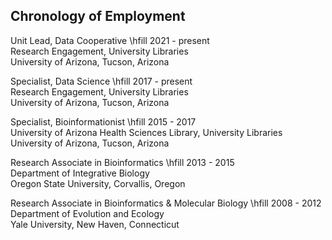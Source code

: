 ## Chronology of Employment

Unit Lead, Data Cooperative \hfill 2021 - present  
Research Engagement, University Libraries  
University of Arizona, Tucson, Arizona

Specialist, Data Science \hfill 2017 - present  
Research Engagement, University Libraries  
University of Arizona, Tucson, Arizona

Specialist, Bioinformationist \hfill 2015 - 2017  
University of Arizona Health Sciences Library, University Libraries  
University of Arizona, Tucson, Arizona

Research Associate in Bioinformatics \hfill 2013 - 2015  
Department of Integrative Biology  
Oregon State University, Corvallis, Oregon

Research Associate in Bioinformatics & Molecular Biology \hfill 2008 - 2012  
Department of Evolution and Ecology  
Yale University, New Haven, Connecticut
